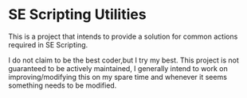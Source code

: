 # SE Scripting Utilities
This is a project that intends to provide a solution for common actions required in SE Scripting.
<p>I do not claim to be the best coder,but I try my best.
This project is not guaranteed to be actively maintained,
I generally intend to work on improving/modifying this on my spare time and whenever it seems something needs to be modified.</p>
